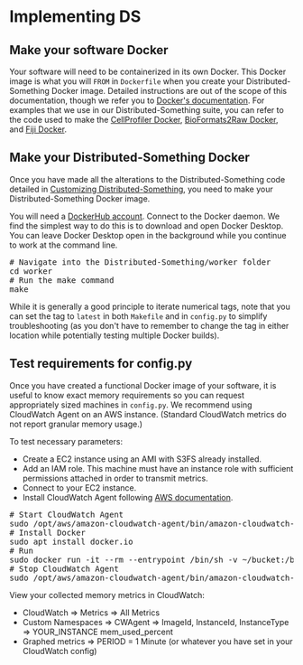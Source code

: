 # Implementing DS

## Make your software Docker

Your software will need to be containerized in its own Docker.
This Docker image is what you will `FROM` in `Dockerfile` when you create your Distributed-Something Docker image.
Detailed instructions are out of the scope of this documentation, though we refer you to [Docker's documentation](https://docs.docker.com/get-started/).
For examples that we use in our Distributed-Something suite, you can refer to the code used to make the [CellProfiler Docker](https://github.com/CellProfiler/distribution/tree/master/docker), [BioFormats2Raw Docker](https://github.com/ome/bioformats2raw-docker), and [Fiji Docker](https://github.com/fiji/dockerfiles).

## Make your Distributed-Something Docker

Once you have made all the alterations to the Distributed-Something code detailed in [Customizing Distributed-Something](customizing_DS.md), you need to make your Distributed-Something Docker image.

You will need a [DockerHub account](https://hub.docker.com).
Connect to the Docker daemon.
We find the simplest way to do this is to download and open Docker Desktop.
You can leave Docker Desktop open in the background while you continue to work at the command line.

<pre>
# Navigate into the Distributed-Something/worker folder
cd worker
# Run the make command
make
</pre>

While it is generally a good principle to iterate numerical tags, note that you can set the tag to `latest` in both `Makefile` and in `config.py` to simplify troubleshooting (as you don't have to remember to change the tag in either location while potentially testing multiple Docker builds).

## Test requirements for config.py

Once you have created a functional Docker image of your software, it is useful to know exact memory requirements so you can request appropriately sized machines in `config.py`.
We recommend using CloudWatch Agent on an AWS instance.
(Standard CloudWatch metrics do not report granular memory usage.)

To test necessary parameters:

- Create a EC2 instance using an AMI with S3FS already installed.
- Add an IAM role. This machine must have an instance role with sufficient permissions attached in order to transmit metrics.
- Connect to your EC2 instance.
- Install CloudWatch Agent following [AWS documentation](https://docs.aws.amazon.com/AmazonCloudWatch/latest/monitoring/download-cloudwatch-agent-commandline.html).

<pre>
# Start CloudWatch Agent
sudo /opt/aws/amazon-cloudwatch-agent/bin/amazon-cloudwatch-agent-ctl -a fetch-config -m ec2 -s -c file:/opt/aws/amazon-cloudwatch-agent/bin/config.json
# Install Docker
sudo apt install docker.io
# Run
sudo docker run -it --rm --entrypoint /bin/sh -v ~/bucket:/bucket DOCKER
# Stop CloudWatch Agent
sudo /opt/aws/amazon-cloudwatch-agent/bin/amazon-cloudwatch-agent-ctl -m ec2 -a stop
</pre>

View your collected memory metrics in CloudWatch:

- CloudWatch => Metrics => All Metrics
- Custom Namespaces => CWAgent => ImageId, InstanceId, InstanceType => YOUR_INSTANCE mem_used_percent
- Graphed metrics => PERIOD = 1 Minute (or whatever you have set in your CloudWatch config)
